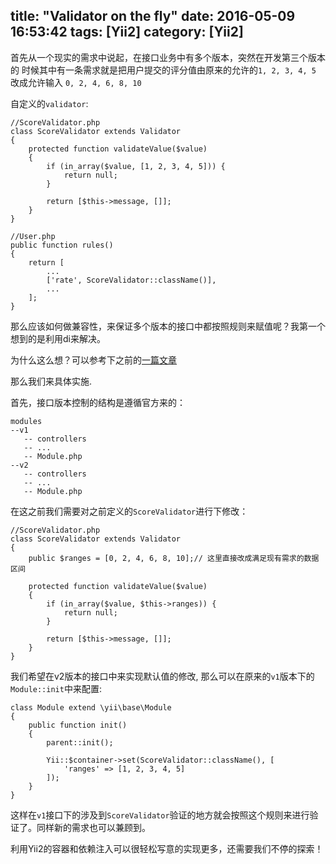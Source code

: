 title: "Validator on the fly"
date: 2016-05-09 16:53:42
tags: [Yii2]
category: [Yii2]
---

首先从一个现实的需求中说起，在接口业务中有多个版本，突然在开发第三个版本的
时候其中有一条需求就是把用户提交的评分值由原来的允许的`1, 2, 3, 4, 5` 改成允许输入 `0, 2, 4, 6, 8, 10`

自定义的`validator`:

```
//ScoreValidator.php
class ScoreValidator extends Validator
{
    protected function validateValue($value)
    {
        if (in_array($value, [1, 2, 3, 4, 5])) {
            return null;
        }

        return [$this->message, []];
    }
}
```

```
//User.php
public function rules()
{
    return [
        ...
        ['rate', ScoreValidator::className()],
        ...
    ];
}
```


那么应该如何做兼容性，来保证多个版本的接口中都按照规则来赋值呢？我第一个想到的是利用di来解决。

为什么这么想？可以参考下之前的[一篇文章](http://blog.lzuer.net/2015/05/19/one-using-of-yii2-container/)

那么我们来具体实施.

首先，接口版本控制的结构是遵循官方来的：

```
modules
--v1
   -- controllers
   -- ...
   -- Module.php
--v2
   -- controllers
   -- ...
   -- Module.php
```

在这之前我们需要对之前定义的`ScoreValidator`进行下修改：

```
//ScoreValidator.php
class ScoreValidator extends Validator
{
    public $ranges = [0, 2, 4, 6, 8, 10];// 这里直接改成满足现有需求的数据区间

    protected function validateValue($value)
    {
        if (in_array($value, $this->ranges)) {
            return null;
        }

        return [$this->message, []];
    }
}
```

我们希望在v2版本的接口中来实现默认值的修改, 那么可以在原来的`v1`版本下的`Module::init`中来配置:

```
class Module extend \yii\base\Module
{
    public function init()
    {
        parent::init();

        Yii::$container->set(ScoreValidator::className(), [
            'ranges' => [1, 2, 3, 4, 5]
        ]);
    }
}
```

这样在`v1`接口下的涉及到`ScoreValidator`验证的地方就会按照这个规则来进行验证了。同样新的需求也可以兼顾到。

利用Yii2的容器和依赖注入可以很轻松写意的实现更多，还需要我们不停的探索！

